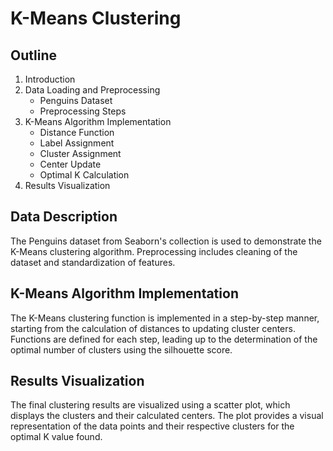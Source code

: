 
# K-Means Clustering

## Outline

1. Introduction
2. Data Loading and Preprocessing
   - Penguins Dataset
   - Preprocessing Steps
3. K-Means Algorithm Implementation
   - Distance Function
   - Label Assignment
   - Cluster Assignment
   - Center Update
   - Optimal K Calculation
4. Results Visualization

## Data Description

The Penguins dataset from Seaborn's collection is used to demonstrate the K-Means clustering algorithm. Preprocessing includes cleaning of the dataset and standardization of features.

## K-Means Algorithm Implementation

The K-Means clustering function is implemented in a step-by-step manner, starting from the calculation of distances to updating cluster centers. Functions are defined for each step, leading up to the determination of the optimal number of clusters using the silhouette score.

## Results Visualization

The final clustering results are visualized using a scatter plot, which displays the clusters and their calculated centers. The plot provides a visual representation of the data points and their respective clusters for the optimal K value found.
